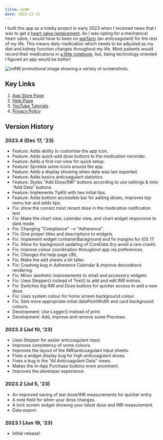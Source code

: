 ```yaml
---
title: mINR
date: 2023-12-15
---
```


I built this app as a hobby project in early 2023 when I received news that I was to get a [heart valve replacement](/posts/a-heart-murmur/). As I was opting for a mechanical heart valve, I would have to been on [warfarin](https://en.wikipedia.org/wiki/Warfarin) (an anticoagulant) for the rest of my life. This means daily medication which needs to be adjusted as my diet and kidney function changes throughout my life. Most patients would record their medications in [a little notebook](https://healthify.nz/assets/Brochures/my-warfarin-and-inr-diary-210811.pdf), but, being technology oriented I figured an app would be better!

![mINR promotional image showing a variety of screenshots.](/minr-promo.png)

## Key Links

1. [App Store Page](https://apps.apple.com/us/app/minr/id6448668274)
2. [Help Page](https://finn.lesueur.nz/minr/minr-help.html)
3. [YouTube Tutorials](https://www.youtube.com/watch?v=yVN11Ma8QB8&list=PLTY6jHvfu9gAFMdkLRBg-X7ROyr-J5_pw)
4. [Privacy Policy](https://finn.lesueur.nz/minr/minr-privacy-policy.html)

## Version History

### 2023.4 (Dec 17, '23)

- Feature: Adds ability to customise the app icon.
- Feature: Adds quick-add dose buttons to the medication reminder.
- Feature: Adds a first-run view for quick setup.
- Feature: Sprinkle some icons around the app.
- Feature: Adds a display showing when data was last exported.
- Feature: Adds basics anticoagulant statistics.
- Feature: Styles "Add Dose/INR" buttons according to use settings & tints "Add Data" buttons.
- Feature: Implements TipKit with two initial tips.
- Feature: Adds bottom-accessible bar for adding doses, improves top menu bar and adds tips.
- Fix: show the correct most recent dose in the medication notification text.
- Fix: Make the chart view, calendar view, and chart widget responsive to dark mode.
- Fix: Changing "Compliance" --> "Adherence".
- Fix: Give proper titles and descriptions to widgets.
- Fix: Implement widget containerBackground and fix margins for iOS 17.
- Fix: Allow for background updating of CoreData (try avoid a rare crash).
- Fix: Improve colour coordination throughout app via preferences.
- Fix: Changes the help page URL.
- Fix: Make the add sheets a bit taller.
- Fix: Crashing bug in Adherence Calendar & improve decorations rendering.
- Fix: Minor aesthetic improvements to small and accessory widgets.
- Fix: Uses Stepper() instead of Text() to add and edit INR entries.
- Fix: Switches big INR and Dose buttons for quicker access to add a new dose.
- Fix: Uses system colour for home screen background colour.
- Fix: Sets more appropriate initial dataPointWidth and card background colours.
- Development: Use Logger() instead of print.
- Development: Add, improve and remove some Previews.

### 2023.3 (Jul 10, '23)

- Uses Stepper for easier anticoagulant input.
- Improves consistency of some colours.
- Improves the layout of the INR/anticoagulant input sheets.
- Fixes a widget display bug for high anticoagulant doses.
- Fixes a bug in the "All Anticoagulant Data" views.
- Makes the In-App Purchase buttons more prominent.
- Improves the developer experience.


### 2023.2 (Jul 5, '23)

- An improved saving of last dose/INR measurements for quicker entry.
- A note field for when your dose changes.
- A lock screen widget showing your latest dose and INR measurement.
- Data export.


### 2023.1 (Jun 19, '23)

- Initial release!